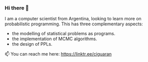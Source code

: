 ### Hi there 👋

I am a computer scientist from Argentina, looking to learn more on probabilistic programming. This has three complementary aspects:

- the modelling of statistical problems as programs.
- the implementation of MCMC algorithms.
- the design of PPLs.

📫 You can reach me here: https://linktr.ee/ciguaran

